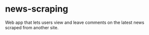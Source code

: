 # news-scraping
Web app that lets users view and leave comments on the latest news scraped from another site.
